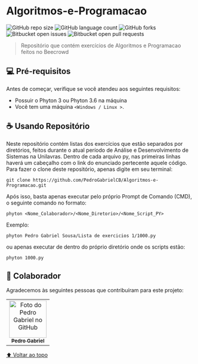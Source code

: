 # Algoritmos-e-Programacao

<!---Esses são exemplos. Veja https://shields.io para outras pessoas ou para personalizar este conjunto de escudos. Você pode querer incluir dependências, status do projeto e informações de licença aqui--->

![GitHub repo size](https://img.shields.io/github/repo-size/iuricode/README-template?style=for-the-badge)
![GitHub language count](https://img.shields.io/github/languages/count/iuricode/README-template?style=for-the-badge)
![GitHub forks](https://img.shields.io/github/forks/iuricode/README-template?style=for-the-badge)
![Bitbucket open issues](https://img.shields.io/bitbucket/issues/iuricode/README-template?style=for-the-badge)
![Bitbucket open pull requests](https://img.shields.io/bitbucket/pr-raw/iuricode/README-template?style=for-the-badge)


> Repositório que contém exercícios de Algoritmos e Programacao feitos no Beecrowd


## 💻 Pré-requisitos

Antes de começar, verifique se você atendeu aos seguintes requisitos:
<!---Estes são apenas requisitos de exemplo. Adicionar, duplicar ou remover conforme necessário--->
* Possuir o Phyton 3 ou Phyton 3.6 na máquina
* Você tem uma máquina `<Windows / Linux >`.


## ☕ Usando Repositório

Neste repositório contém  listas dos exercícios que estão separados por diretórios, feitos durante o atual período de Análise e Desenvolvimento de Sistemas na Unilavras. Dentro de cada arquivo py, nas primeiras linhas haverá um cabeçalho com o link do enunciado pertecente aquele código. Para fazer o clone deste repositório, apenas digite em seu terminal:

```
git clone https://github.com/PedroGabrielCB/Algoritmos-e-Programacao.git
```

Após isso, basta apenas executar pelo próprio Prompt de Comando (CMD), o seguinte comando no formato:

```
phyton <Nome_Colaborador>/<Nome_Diretorio>/<Nome_Script_PY>
```
Exemplo:

```
phyton Pedro Gabriel Sousa/Lista de exercicios 1/1000.py
```

ou apenas executar de dentro do próprio diretório onde os scripts estão:

```
phyton 1000.py
```

## 🤝 Colaborador

Agradecemos às seguintes pessoas que contribuíram para este projeto:

<table>
  <tr>
    <td align="center">
      <a href="#">
        <img src="https://avatars.githubusercontent.com/u/85647587?v=4" width="100px;" alt="Foto do Pedro Gabriel no GitHub"/><br>
        <sub>
          <b>Pedro Gabriel</b>
        </sub>
      </a>
    </td>
 
  </tr>
</table>


[⬆ Voltar ao topo](#nome-do-projeto)<br>
